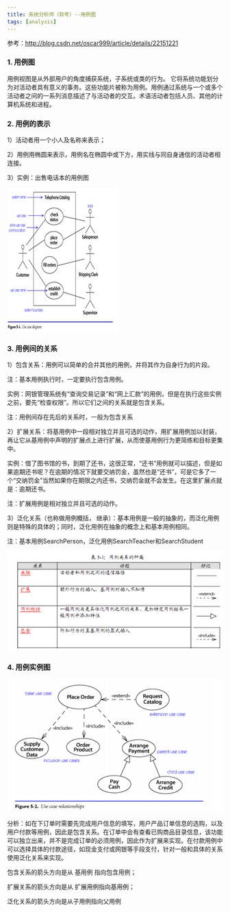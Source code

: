 ```yaml
---
title: 系统分析师（软考）--用例图
tags: [analysis]
---
```


参考：http://blog.csdn.net/oscar999/article/details/22151221

### 1. 用例图

用例视图是从外部用户的角度捕获系统，子系统或类的行为。 它将系统功能划分为对活动者具有意义的事务。这些功能片被称为用例。用例通过系统与一个或多个活动者之间的一系列消息描述了与活动者的交互。术语活动者包括人员、其他的计算机系统和进程。

### 2. 用例的表示

1）活动者用一个小人及名称来表示；

2）用例用椭圆来表示，用例名在椭圆中或下方，用实线与同自身通信的活动者相连接。

3）实例：出售电话本的用例图

![](/images/other/data-analysis/uml-usecase.png)

### 3. 用例间的关系

1）包含关系：用例可以简单的合并其他的用例，并将其作为自身行为的片段。

注：基本用例执行时，一定要执行包含用例。

实例：网银管理系统有“查询交易记录”和“网上汇款”的用例，但是在执行这些实例之前，要先“检查权限”。所以它们之间的关系就是包含关系。

注：用例间存在先后的关系时，一般为包含关系

2）扩展关系：将基用例中一段相对独立并且可选的动作，用扩展用例加以封装，再让它从基用例中声明的扩展点上进行扩展，从而使基用例行为更简练和目标更集中。

实例：借了图书馆的书，到期了还书，这很正常，“还书”用例就可以描述，但是如果逾期还书呢？在逾期的情况下就要交纳罚金，虽然也是“还书”，可是它多了一个“交纳罚金”当然如果你在期限之内还书，交纳罚金就不会发生。在这里扩展点就是：逾期还书。

注：扩展用例是相对独立并且可选的动作。

3）泛化关系（也称做用例概括， 继承）：基本用例是一般的抽象的，而泛化用例则是特殊的具体的；同时，泛化用例在抽象的概念上和基本用例相同。

注：基本用例SearchPerson，泛化用例SearchTeacher和SearchStudent

![](/images/other/data-analysis/uml-usecase-relation.png)

### 4. 用例实例图

![](/images/other/data-analysis/uml-usecase-example.png)

分析：如在下订单时需要先完成用户信息的填写，用户产品订单信息的选购，以及用户付款等用例，因此是包含关系。在订单中会有查看已购商品目录信息，该功能可以独立出来，并不是完成订单的必须用例，因此作为扩展来实现。在付款用例中可以选择具体的付款途径，如现金支付或网银等手段支付，针对一般和具体的关系使用泛化关系来实现。

包含关系的箭头方向是从 基用例 指向包含用例；

扩展关系的箭头方向是从 扩展用例指向基用例；

泛化关系的箭头方向是从子用例指向父用例
